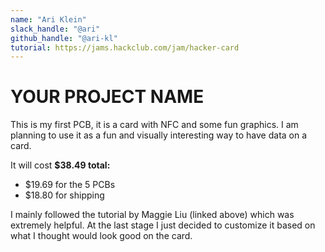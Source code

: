 ```yaml
---
name: "Ari Klein"
slack_handle: "@ari"
github_handle: "@ari-kl"
tutorial: https://jams.hackclub.com/jam/hacker-card
---
```


# YOUR PROJECT NAME

<!-- Describe your board in 2-3 sentences. What are you making? What will it do? -->
This is my first PCB, it is a card with NFC and some fun graphics. I am planning to use it as a fun and visually interesting way to have data on a card.

<!-- How much is it going to cost? -->
It will cost **$38.49 total:**
* $19.69 for the 5 PCBs
* $18.80 for shipping

<!-- Tell us a little bit about your design process. What were some challenges? What helped? ***Totally optional*** -->
I mainly followed the tutorial by Maggie Liu (linked above) which was extremely helpful. At the last stage I just decided to customize it based on what I thought would look good on the card.
